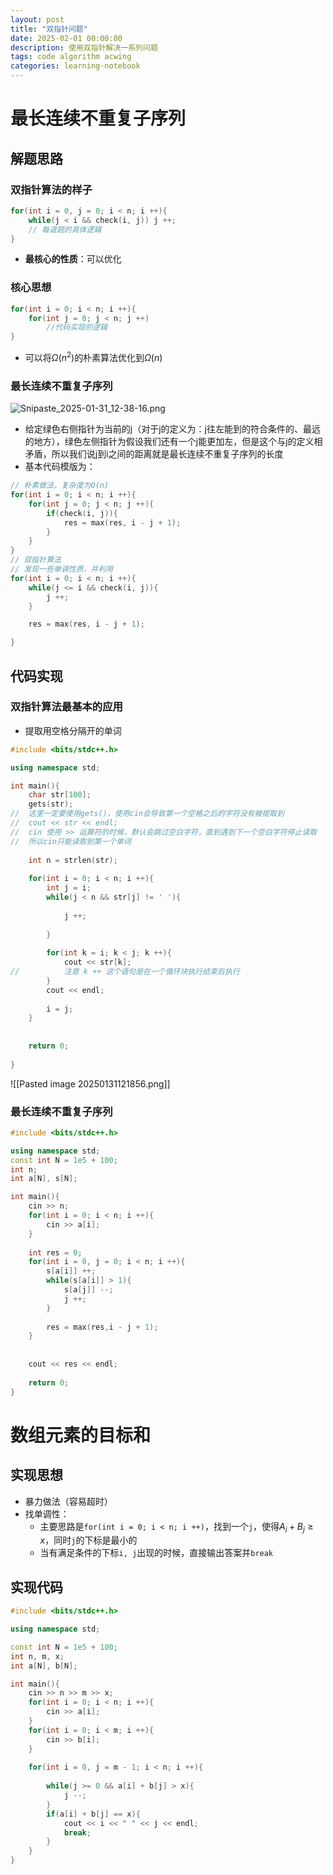 ```yaml
---
layout: post
title: "双指针问题"
date: 2025-02-01 00:00:00
description: 使用双指针解决一系列问题
tags: code algorithm acwing
categories: learning-notebook
---
```


# 最长连续不重复子序列
## 解题思路
### 双指针算法的样子

```cpp
for(int i = 0, j = 0; i < n; i ++){
	while(j < i && check(i, j)) j ++;
	// 每道题的具体逻辑
}
```
- **最核心的性质**：可以优化
### 核心思想

```cpp
for(int i = 0; i < n; i ++){
	for(int j = 0; j < n; j ++)
		//代码实现的逻辑
}
```
- 可以将$\Omega(n^2)$的朴素算法优化到$\Omega(n)$

### 最长连续不重复子序列
![Snipaste_2025-01-31_12-38-16.png](https://cdn.acwing.com/media/article/image/2025/01/31/477965_372d0c12df-Snipaste_2025-01-31_12-38-16.png) 
- 给定绿色右侧指针为当前的j（对于j的定义为：j往左能到的符合条件的、最远的地方），绿色左侧指针为假设我们还有一个j能更加左，但是这个与j的定义相矛盾，所以我们说j到i之间的距离就是最长连续不重复子序列的长度
- 基本代码模版为：

```cpp
// 朴素做法，复杂度为O(n)
for(int i = 0; i < n; i ++){
	for(int j = 0; j < n; j ++){
		if(check(i, j)){
			res = max(res, i - j + 1);
		}
	}
}
// 双指针算法
// 发现一些单调性质，并利用
for(int i = 0; i < n; i ++){
	while(j <= i && check(i, j)){
		j ++;
	}

	res = max(res, i - j + 1);

}
```
## 代码实现
### 双指针算法最基本的应用
- 提取用空格分隔开的单词

```cpp
#include <bits/stdc++.h>

using namespace std;

int main(){
	char str[100];
	gets(str);
//	这里一定要使用gets()，使用cin会导致第一个空格之后的字符没有被提取到 
//	cout << str << endl;
//	cin 使用 >> 运算符的时候，默认会跳过空白字符，直到遇到下一个空白字符停止读取
// 	所以cin只能读取到第一个单词 
	
	int n = strlen(str);
	
	for(int i = 0; i < n; i ++){
		int j = i;
		while(j < n && str[j] != ' '){
			
			j ++;
			
		}
		
		for(int k = i; k < j; k ++){
			cout << str[k];
//			注意 k ++ 这个语句是在一个循环块执行结束后执行 
		}
		cout << endl;
		
		i = j;
	}
	
	
	return 0;
	
}
```
![[Pasted image 20250131121856.png]]
### 最长连续不重复子序列

```cpp
#include <bits/stdc++.h>

using namespace std;
const int N = 1e5 + 100;
int n;
int a[N], s[N];

int main(){
    cin >> n;
    for(int i = 0; i < n; i ++){
        cin >> a[i];
    }
    
    int res = 0;
    for(int i = 0, j = 0; i < n; i ++){
        s[a[i]] ++;
        while(s[a[i]] > 1){
            s[a[j]] --;
            j ++;
        }
        
        res = max(res,i - j + 1);
    }
    
    
    cout << res << endl;
    
    return 0;
}
```
# 数组元素的目标和
## 实现思想
- 暴力做法（容易超时）
- 找单调性：
	- 主要思路是`for(int i = 0; i < n; i ++)`，找到一个`j`，使得$A_i+B_j\geq x$，同时`j`的下标是最小的
	- 当有满足条件的下标`i, j`出现的时候，直接输出答案并`break`
## 实现代码

```cpp
#include <bits/stdc++.h>

using namespace std;

const int N = 1e5 + 100;
int n, m, x;
int a[N], b[N];

int main(){
    cin >> n >> m >> x;
    for(int i = 0; i < n; i ++){
        cin >> a[i];
    }
    for(int i = 0; i < m; i ++){
        cin >> b[i];
    }
    
    for(int i = 0, j = m - 1; i < n; i ++){
        
        while(j >= 0 && a[i] + b[j] > x){
            j --;
        }
        if(a[i] + b[j] == x){
            cout << i << " " << j << endl;
            break;
        }
    }
}
```